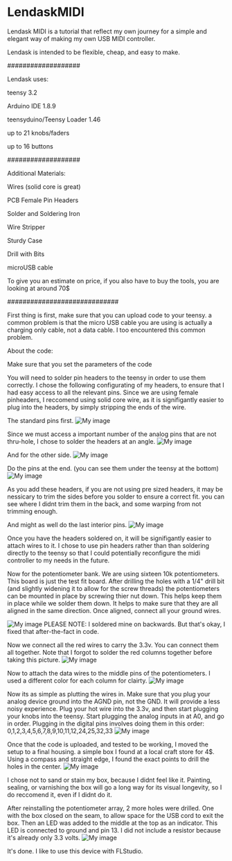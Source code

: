 # LendaskMIDI
Lendask MIDI is a tutorial that reflect my own journey for a simple and elegant way of making my own USB MIDI controller. 

Lendask is intended to be flexible, cheap, and easy to make.

###################

Lendask uses:

teensy 3.2

Arduino IDE 1.8.9

teensyduino/Teensy Loader 1.46

up to 21 knobs/faders 

up to 16 buttons


###################

Additional Materials:

Wires (solid core is great)

PCB Female Pin Headers

Solder and Soldering Iron

Wire Stripper

Sturdy Case

Drill with Bits

microUSB cable

To give you an estimate on price, if you also have to buy the tools, you are looking at around 70$

#############################

First thing is first, make sure that you can upload code to your teensy. a common problem is that the micro USB cable you are using is actually a charging only cable, not a data cable. I too encountered this common problem.

About the code:

Make sure that you set the parameters of the code 


You will need to solder pin headers to the teensy in order to use them correctly. I chose the following configurating of my headers, to ensure that I had easy access to all the relevant pins. Since we are using female pinheaders, I reccomend using solid core wire, as it is signifigantly easier to plug into the headers, by simply stripping the ends of the wire.

The standard pins first.
![My image](https://github.com/Jeran64/LendaskMIDI/blob/master/Photos/IMG_20190604_115436.jpg)

Since we must access a important number of the analog pins that are not thru-hole, I chose to solder the headers at an angle.
![My image](https://github.com/Jeran64/LendaskMIDI/blob/master/Photos/IMG_20190604_115647.jpg)

And for the other side.
![My image](https://github.com/Jeran64/LendaskMIDI/blob/master/Photos/IMG_20190604_120131.jpg)

Do the pins at the end. (you can see them under the teensy at the bottom)
![My image](https://github.com/Jeran64/LendaskMIDI/blob/master/Photos/IMG_20190604_121621.jpg)

As you add these headers, if you are not using pre sized headers, it may be nessicary to trim the sides before you solder to ensure a correct fit. you can see where I didnt trim them in the back, and some warping from not trimming enough.

And might as well do the last interior pins.
![My image](https://github.com/Jeran64/LendaskMIDI/blob/master/Photos/IMG_20190604_121627.jpg)

Once you have the headers soldered on, it will be signifigantly easier to attach wires to it. I chose to use pin headers rather than than soldering directly to the teensy so that I could potentially reconfigure the midi controller to my needs in the future.

Now for the potentiometer bank. We are using sixteen 10k potentiometers. This board is just the test fit board. After drilling the holes with a 1/4" drill bit (and slightly widening it to allow for the screw threads) the potentiometers can be mounted in place by screwing thier nut down. This helps keep them in place while we solder them down. It helps to make sure that they are all aligned in the same direction. Once aligned, connect all your ground wires.

![My image](https://github.com/Jeran64/LendaskMIDI/blob/master/Photos/IMG_20190604_181120.jpg)
PLEASE NOTE: I soldered mine on backwards. But that's okay, I fixed that after-the-fact in code.

Now we connect all the red wires to carry the 3.3v. You can connect them all together. Note that I forgot to solder the red columns together before taking this picture.
![My image](https://github.com/Jeran64/LendaskMIDI/blob/master/Photos/IMG_20190604_184025.jpg)

Now to attach the data wires to the middle pins of the potentiometers. I used a different color for each column for clairty.
![My image](https://github.com/Jeran64/LendaskMIDI/blob/master/Photos/IMG_20190604_185205.jpg)

Now its as simple as plutting the wires in. Make sure that you plug your analog device ground into the AGND pin, not the GND. It will provide a less noisy experience. Plug your hot wire into the 3.3v, and then start plugging your knobs into the teensy. Start plugging the analog inputs in at A0, and go in order. Plugging in the digital pins involves doing them in this order: 0,1,2,3,4,5,6,7,8,9,10,11,12,24,25,32,33
![My image](https://github.com/Jeran64/LendaskMIDI/blob/master/Photos/IMG_20190604_192729.jpg)

Once that the code is uploaded, and tested to be working, I moved the setup to a final housing. a simple box I found at a local craft store for 4$. Using a compass and straight edge, I found the exact points to drill the holes in the center.
![My image](https://github.com/Jeran64/LendaskMIDI/blob/master/Photos/IMG_20190610_185350.jpg)

I chose not to sand or stain my box, because I didnt feel like it. Painting, sealing, or varnishing the box will go a long way for its visual longevity, so I do reccomend it, even if I didnt do it.

After reinstalling the potentiometer array, 2 more holes were drilled. One with the box closed on the seam, to allow space for the USB cord to exit the box. Then an LED was added to the middle at the top as an indicator. This LED is connected to ground and pin 13. I did not include a resistor because it's already only 3.3 volts.
![My image](https://github.com/Jeran64/LendaskMIDI/blob/master/Photos/IMG_20190610_202011.jpg)

It's done. I like to use this device with FLStudio.

